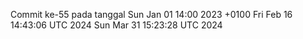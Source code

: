 Commit ke-55 pada tanggal Sun Jan 01 14:00 2023 +0100
Fri Feb 16 14:43:06 UTC 2024
Sun Mar 31 15:23:28 UTC 2024
